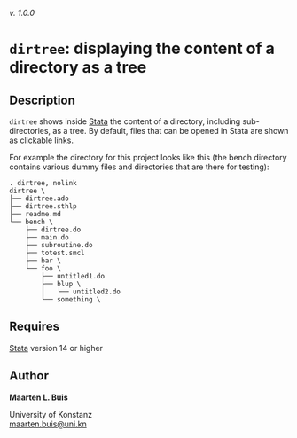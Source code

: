 *v. 1.0.0*



# `dirtree`: displaying the content of a directory as a tree



## Description

`dirtree` shows inside [Stata](https://www.stata.com) the content of a directory, including sub-directories, as a 
tree. By default, files that can be opened in Stata are shown as clickable links.

For example the directory for this project looks like this (the bench directory contains various dummy files and directories that are there for testing):



```
. dirtree, nolink
dirtree \
├── dirtree.ado
├── dirtree.sthlp
├── readme.md
└── bench \
    ├── dirtree.do
    ├── main.do
    ├── subroutine.do
    ├── totest.smcl
    ├── bar \
    └── foo \
        ├── untitled1.do
        ├── blup \
        │   └── untitled2.do
        └── something \
```

## Requires

[Stata](https://www.stata.com) version 14 or higher

## Author

**Maarten L. Buis**  

University of Konstanz  
maarten.buis@uni.kn  
